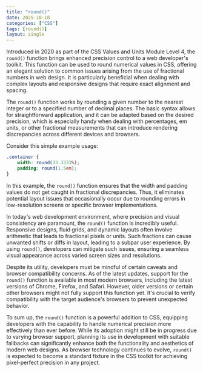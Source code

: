 ```yaml
---
title: "round()"
date: 2025-10-18
categories: ["CSS"]
tags: [round()]
layout: single
---
```


Introduced in 2020 as part of the CSS Values and Units Module Level 4, the `round()` function brings enhanced precision control to a web developer's toolkit. This function can be used to round numerical values in CSS, offering an elegant solution to common issues arising from the use of fractional numbers in web design. It is particularly beneficial when dealing with complex layouts and responsive designs that require exact alignment and spacing.

The `round()` function works by rounding a given number to the nearest integer or to a specified number of decimal places. The basic syntax allows for straightforward application, and it can be adapted based on the desired precision, which is especially handy when dealing with percentages, em units, or other fractional measurements that can introduce rendering discrepancies across different devices and browsers.

Consider this simple example usage:

```css
.container {
    width: round(33.3333%);
    padding: round(1.5em);
}
```

In this example, the `round()` function ensures that the width and padding values do not get caught in fractional discrepancies. Thus, it eliminates potential layout issues that occasionally occur due to rounding errors in low-resolution screens or specific browser implementations.

In today's web development environment, where precision and visual consistency are paramount, the `round()` function is incredibly useful. Responsive designs, fluid grids, and dynamic layouts often involve arithmetic that leads to fractional pixels or units. Such fractions can cause unwanted shifts or diffs in layout, leading to a subpar user experience. By using `round()`, developers can mitigate such issues, ensuring a seamless visual appearance across varied screen sizes and resolutions.

Despite its utility, developers must be mindful of certain caveats and browser compatibility concerns. As of the latest updates, support for the `round()` function is available in most modern browsers, including the latest versions of Chrome, Firefox, and Safari. However, older versions or certain other browsers might not fully support this function yet. It's crucial to verify compatibility with the target audience's browsers to prevent unexpected behavior.

To sum up, the `round()` function is a powerful addition to CSS, equipping developers with the capability to handle numerical precision more effectively than ever before. While its adoption might still be in progress due to varying browser support, planning its use in development with suitable fallbacks can significantly enhance both the functionality and aesthetics of modern web designs. As browser technology continues to evolve, `round()` is expected to become a standard fixture in the CSS toolkit for achieving pixel-perfect precision in any project.
